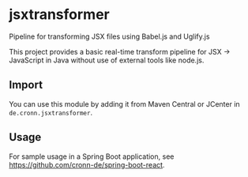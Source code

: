 # jsxtransformer
Pipeline for transforming JSX files using Babel.js and Uglify.js

This project provides a basic real-time transform pipeline for JSX -> JavaScript in Java without use of external tools like node.js.

## Import
You can use this module by adding it from Maven Central or JCenter in `de.cronn.jsxtransformer`.

## Usage
For sample usage in a Spring Boot application, see <https://github.com/cronn-de/spring-boot-react>.
